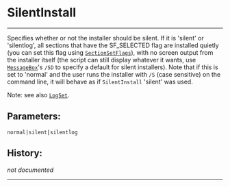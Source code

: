 # SilentInstall

---

Specifies whether or not the installer should be silent. If it is 'silent' or 'silentlog', all sections that have the SF_SELECTED flag are installed quietly (you can set this flag using [`SectionSetFlags`][1]), with no screen output from the installer itself (the script can still display whatever it wants, use [`MessageBox`][2]'s `/SD` to specify a default for silent installers). Note that if this is set to 'normal' and the user runs the installer with `/S` (case sensitive) on the command line, it will behave as if `SilentInstall` 'silent' was used.

Note: see also [`LogSet`][3].

## Parameters:

    normal|silent|silentlog

## History:

*not documented*

---

[1]: SectionSetFlags.md
[2]: MessageBox.md
[3]: LogSet.md